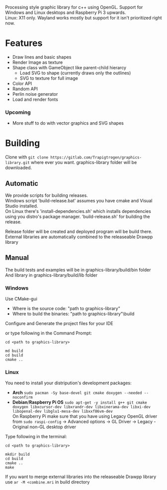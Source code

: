 Processing style graphic library for c++ using OpenGL. Support for Windows and Linux desktops and Raspberry Pi 3 upwards.\
Linux: X11 only. Wayland works mostly but support for it isn't prioritized right now.

# Features
* Draw lines and basic shapes
* Render Image as texture
* Shape class with GameObject like parent-child hierarcy
  * Load SVG to shape (currently draws only the outlines)
  * SVG to texture for full image
* Color API
* Random API
* Perlin noise generator
* Load and render fonts

### Upcoming
* More stuff to do with vector graphics and SVG shapes

# Building
Clone with `git clone https://gitlab.com/Trapigtrogen/graphics-library.git` where ever you want. graphics-library folder will be downloaded.

## Automatic
We provide scripts for building releases.\
Windows script 'build-release.bat' assumes you have cmake and Visual Studio installed.\
On Linux there's 'install-dependencies.sh' which installs dependencies using you distro's package manager. 'build-release.sh' for building the release.

Release folder will be created and deployed program will be build there.\
External libraries are automatically combined to the releaseable Drawpp library

## Manual
The build tests and examples will be in graphics-library/build/bin folder\
And library in graphics-library/build/lib folder

### Windows
Use CMake-gui 

  * Where is the source code: "path to graphics-library"
  * Where to build the binaries: "path to graphics-library"\build

Configure and Generate the project files for your IDE

or type following in the Command Prompt:
```
cd <path to graphics-library>

md build
cd build
cmake ..
```

### Linux
You need to install your distripution's development packages:
* __Arch__ `sudo pacman -Sy base-devel git cmake doxygen --needed --noconfirm`
* __Debian__/__Raspberry Pi OS__  `sudo apt-get -y install g++ git cmake doxygen libxcursor-dev libxrandr-dev libxinerama-dev libxi-dev libopenal-dev libglu1-mesa-dev libxxf86vm-dev`\
On Raspberry Pi make sure that you have using Legacy OpenGL driver from `sudo raspi-config` -> Advanced options -> GL Driver -> Legacy - Original non-GL desktop driver

Type following in the terminal:
```
cd <path to graphics-library>

mkdir build
cd build
cmake ..
make
```
If you want to merge external libraries into the releaseable Drawpp library use `ar -M <combine.mri` in build directory
